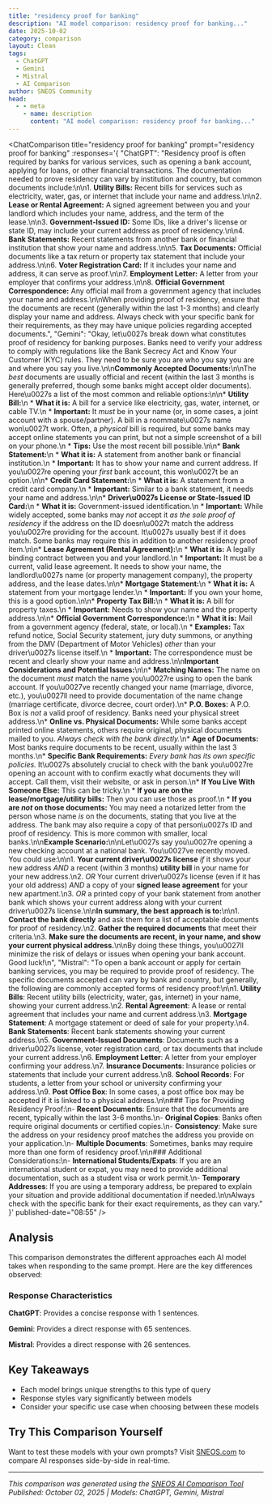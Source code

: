 ```yaml
---
title: "residency proof for banking"
description: "AI model comparison: residency proof for banking..."
date: 2025-10-02
category: comparison
layout: Clean
tags:
  - ChatGPT
  - Gemini
  - Mistral
  - AI Comparison
author: SNEOS Community
head:
  - - meta
    - name: description
      content: "AI model comparison: residency proof for banking..."
---
```


<ChatComparison
  title="residency proof for banking"
  prompt="residency proof for banking"
  :responses='{
    "ChatGPT": "Residency proof is often required by banks for various services, such as opening a bank account, applying for loans, or other financial transactions. The documentation needed to prove residency can vary by institution and country, but common documents include:\n\n1. **Utility Bills:** Recent bills for services such as electricity, water, gas, or internet that include your name and address.\n\n2. **Lease or Rental Agreement:** A signed agreement between you and your landlord which includes your name, address, and the term of the lease.\n\n3. **Government-Issued ID:** Some IDs, like a driver's license or state ID, may include your current address as proof of residency.\n\n4. **Bank Statements:** Recent statements from another bank or financial institution that show your name and address.\n\n5. **Tax Documents:** Official documents like a tax return or property tax statement that include your address.\n\n6. **Voter Registration Card:** If it includes your name and address, it can serve as proof.\n\n7. **Employment Letter:** A letter from your employer that confirms your address.\n\n8. **Official Government Correspondence:** Any official mail from a government agency that includes your name and address.\n\nWhen providing proof of residency, ensure that the documents are recent (generally within the last 1-3 months) and clearly display your name and address. Always check with your specific bank for their requirements, as they may have unique policies regarding accepted documents.",
    "Gemini": "Okay, let\u0027s break down what constitutes proof of residency for banking purposes. Banks need to verify your address to comply with regulations like the Bank Secrecy Act and Know Your Customer (KYC) rules.  They need to be sure you are who you say you are and where you say you live.\n\n**Commonly Accepted Documents:**\n\nThe *best* documents are usually official and recent (within the last 3 months is generally preferred, though some banks might accept older documents). Here\u0027s a list of the most common and reliable options:\n\n*   **Utility Bill:**\n    *   **What it is:** A bill for a service like electricity, gas, water, internet, or cable TV.\n    *   **Important:**  It *must* be in your name (or, in some cases, a joint account with a spouse/partner).  A bill in a roommate\u0027s name won\u0027t work.  Often, a *physical* bill is required, but some banks may accept online statements you can print, but not a simple screenshot of a bill on your phone.\n    *   **Tips:** Use the most recent bill possible.\n\n*   **Bank Statement:**\n    *   **What it is:** A statement from another bank or financial institution.\n    *   **Important:** It has to show your name and current address.  If you\u0027re opening your *first* bank account, this won\u0027t be an option.\n\n*   **Credit Card Statement:**\n    *   **What it is:** A statement from a credit card company.\n    *   **Important:** Similar to a bank statement, it needs your name and address.\n\n*   **Driver\u0027s License or State-Issued ID Card:**\n    *   **What it is:** Government-issued identification.\n    *   **Important:** While widely accepted, some banks may *not* accept it *as the sole proof of residency* if the address on the ID doesn\u0027t match the address you\u0027re providing for the account. It\u0027s usually best if it does match. Some banks may require this in addition to another residency proof item.\n\n*   **Lease Agreement (Rental Agreement):**\n    *   **What it is:** A legally binding contract between you and your landlord.\n    *   **Important:** It must be a current, valid lease agreement.  It needs to show your name, the landlord\u0027s name (or property management company), the property address, and the lease dates.\n\n*   **Mortgage Statement:**\n    *   **What it is:** A statement from your mortgage lender.\n    *   **Important:** If you own your home, this is a good option.\n\n*   **Property Tax Bill:**\n    *   **What it is:** A bill for property taxes.\n    *   **Important:** Needs to show your name and the property address.\n\n*   **Official Government Correspondence:**\n    *   **What it is:** Mail from a government agency (federal, state, or local).\n    *   **Examples:**  Tax refund notice, Social Security statement, jury duty summons, or anything from the DMV (Department of Motor Vehicles) *other* than your driver\u0027s license itself.\n    *   **Important:** The correspondence must be recent and clearly show your name and address.\n\n**Important Considerations and Potential Issues:**\n\n*   **Matching Names:**  The name on the document *must* match the name you\u0027re using to open the bank account. If you\u0027ve recently changed your name (marriage, divorce, etc.), you\u0027ll need to provide documentation of the name change (marriage certificate, divorce decree, court order).\n*   **P.O. Boxes:**  A P.O. Box is *not* a valid proof of residency. Banks need your physical street address.\n*   **Online vs. Physical Documents:**  While some banks accept printed online statements, others require original, physical documents mailed to you. *Always check with the bank directly.*\n*   **Age of Documents:**  Most banks require documents to be recent, usually within the last 3 months.\n*   **Specific Bank Requirements:**  *Every bank has its own specific policies.*  It\u0027s absolutely crucial to check with the bank you\u0027re opening an account with to confirm exactly what documents they will accept.  Call them, visit their website, or ask in person.\n*   **If You Live With Someone Else:** This can be tricky.\n    *   **If you are on the lease/mortgage/utility bills:**  Then you can use those as proof.\n    *   **If you are *not* on those documents:**  You may need a notarized letter from the person whose name *is* on the documents, stating that you live at the address. The bank may also require a copy of that person\u0027s ID and proof of residency. This is more common with smaller, local banks.\n\n**Example Scenario:**\n\nLet\u0027s say you\u0027re opening a new checking account at a national bank.  You\u0027ve recently moved.  You could use:\n\n1.  **Your current driver\u0027s license** *if* it shows your new address *AND* a recent (within 3 months) **utility bill** in your name for your new address.\n2.  *OR* Your current driver\u0027s license (even if it has your old address) *AND* a copy of your **signed lease agreement** for your new apartment.\n3. *OR* a printed copy of your bank statement from another bank which shows your current address along with your current driver\u0027s license.\n\n**In summary, the best approach is to:**\n\n1.  **Contact the bank directly** and ask them for a list of acceptable documents for proof of residency.\n2.  **Gather the required documents** that meet their criteria.\n3.  **Make sure the documents are recent, in your name, and show your current physical address.**\n\nBy doing these things, you\u0027ll minimize the risk of delays or issues when opening your bank account. Good luck!\n",
    "Mistral": "To open a bank account or apply for certain banking services, you may be required to provide proof of residency. The specific documents accepted can vary by bank and country, but generally, the following are commonly accepted forms of residency proof:\n\n1. **Utility Bills**: Recent utility bills (electricity, water, gas, internet) in your name, showing your current address.\n2. **Rental Agreement**: A lease or rental agreement that includes your name and current address.\n3. **Mortgage Statement**: A mortgage statement or deed of sale for your property.\n4. **Bank Statements**: Recent bank statements showing your current address.\n5. **Government-Issued Documents**: Documents such as a driver\u0027s license, voter registration card, or tax documents that include your current address.\n6. **Employment Letter**: A letter from your employer confirming your address.\n7. **Insurance Documents**: Insurance policies or statements that include your current address.\n8. **School Records**: For students, a letter from your school or university confirming your address.\n9. **Post Office Box**: In some cases, a post office box may be accepted if it is linked to a physical address.\n\n### Tips for Providing Residency Proof:\n- **Recent Documents**: Ensure that the documents are recent, typically within the last 3-6 months.\n- **Original Copies**: Banks often require original documents or certified copies.\n- **Consistency**: Make sure the address on your residency proof matches the address you provide on your application.\n- **Multiple Documents**: Sometimes, banks may require more than one form of residency proof.\n\n### Additional Considerations:\n- **International Students/Expats**: If you are an international student or expat, you may need to provide additional documentation, such as a student visa or work permit.\n- **Temporary Addresses**: If you are using a temporary address, be prepared to explain your situation and provide additional documentation if needed.\n\nAlways check with the specific bank for their exact requirements, as they can vary."
  }'
  published-date="08:55"
/>

## Analysis

This comparison demonstrates the different approaches each AI model takes when responding to the same prompt. Here are the key differences observed:

### Response Characteristics

**ChatGPT**: Provides a concise response with 1 sentences. 

**Gemini**: Provides a direct response with 65 sentences. 

**Mistral**: Provides a direct response with 26 sentences. 

## Key Takeaways

- Each model brings unique strengths to this type of query
- Response styles vary significantly between models
- Consider your specific use case when choosing between these models

## Try This Comparison Yourself

Want to test these models with your own prompts? Visit [SNEOS.com](https://sneos.com) to compare AI responses side-by-side in real-time.

---

*This comparison was generated using the [SNEOS AI Comparison Tool](https://sneos.com)*
*Published: October 02, 2025 | Models: ChatGPT, Gemini, Mistral*
